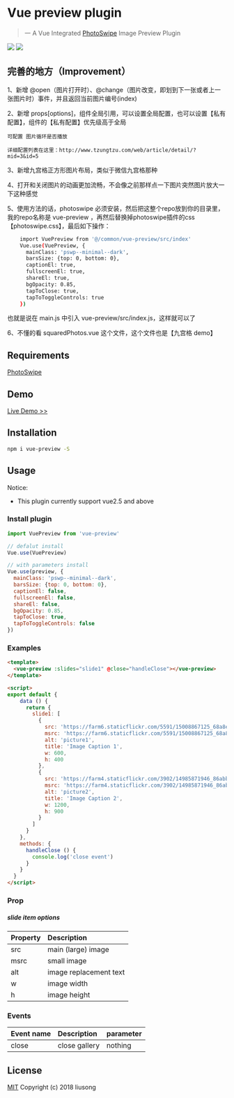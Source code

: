 # Vue preview plugin

> 一 A Vue Integrated [PhotoSwipe](https://github.com/dimsemenov/PhotoSwipe) Image Preview Plugin

![](https://img.shields.io/npm/dm/vue-preview.svg)
![](https://img.shields.io/npm/v/vue-preview.svg)

## 完善的地方（Improvement）

1、新增 @open（图片打开时）、@change（图片改变，即划到下一张或者上一张图片时）事件，并且返回当前图片编号(index)

2、新增 props[options]，组件全局引用，可以设置全局配置，也可以设置【私有配置】，组件的【私有配置】优先级高于全局 

    可配置 图片循环是否播放

    详细配置列表在这里：http://www.tzungtzu.com/web/article/detail/?mid=3&id=5

3、新增九宫格正方形图片布局，类似于微信九宫格那种

4、打开和关闭图片的动画更加流畅，不会像之前那样点一下图片突然图片放大一下这种感觉

5、使用方法的话，photoswipe 必须安装，然后把这整个repo放到你的目录里，我的repo名称是 vue-preview ，再然后替换掉photoswipe插件的css 	【photoswipe.css】，最后如下操作：
``` bash
    import VuePreview from '@/common/vue-preview/src/index'
    Vue.use(VuePreview, {
      mainClass: 'pswp--minimal--dark',
      barsSize: {top: 0, bottom: 0},
      captionEl: true,
      fullscreenEl: true,
      shareEl: true,
      bgOpacity: 0.85,
      tapToClose: true,
      tapToToggleControls: true
    })

```

也就是说在 main.js 中引入 vue-preview/src/index.js，这样就可以了

6、不懂的看 squaredPhotos.vue 这个文件，这个文件也是【九宫格 demo】

## Requirements

[PhotoSwipe](https://github.com/dimsemenov/PhotoSwipe)

## Demo

[Live Demo >>](https://ls1231.github.com/vue-preview/)

## Installation

``` bash
npm i vue-preview -S
```

## Usage

Notice:
 - This plugin currently support vue2.5 and above


### Install plugin

``` javascript
import VuePreview from 'vue-preview'

// defalut install
Vue.use(VuePreview)

// with parameters install
Vue.use(preview, {
  mainClass: 'pswp--minimal--dark',
  barsSize: {top: 0, bottom: 0},
  captionEl: false,
  fullscreenEl: false,
  shareEl: false,
  bgOpacity: 0.85,
  tapToClose: true,
  tapToToggleControls: false
})
```

### Examples

```html
<template>
  <vue-preview :slides="slide1" @close="handleClose"></vue-preview>
</template>

<script>
export default {
    data () {
      return {
        slide1: [
          {
            src: 'https://farm6.staticflickr.com/5591/15008867125_68a8ed88cc_b.jpg',
            msrc: 'https://farm6.staticflickr.com/5591/15008867125_68a8ed88cc_m.jpg',
            alt: 'picture1',
            title: 'Image Caption 1',
            w: 600,
            h: 400
          },
          {
            src: 'https://farm4.staticflickr.com/3902/14985871946_86abb8c56f_b.jpg',
            msrc: 'https://farm4.staticflickr.com/3902/14985871946_86abb8c56f_m.jpg',
            alt: 'picture2',
            title: 'Image Caption 2',
            w: 1200,
            h: 900
          }
        ]
      }
    },
    methods: {
      handleClose () {
        console.log('close event')
      }
    }
  }
</script>
```

### Prop

##### slide item options

|  Property | Description
| :---  | :---
| src   | main (large) image
| msrc  | small image
| alt   | image replacement text
| w     | image width
| h     | image height

### Events

|  Event name | Description | parameter
| :---  | :--- | :---
| close   | close gallery | nothing

## License

[MIT](https://github.com/LS1231/vue-security-code/blob/master/LICENSE) Copyright (c) 2018 liusong
